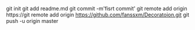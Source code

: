 git init
git add readme.md
git commit -m'fisrt commit'
git remote add origin https://git remote add origin https://github.com/fanssxm/Decoratoion.git
git push -u origin master
